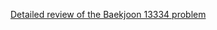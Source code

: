 [Detailed review of the Baekjoon 13334 problem](https://choicube84.github.io/study/2024/09/08/baekjoon_13334.html)
